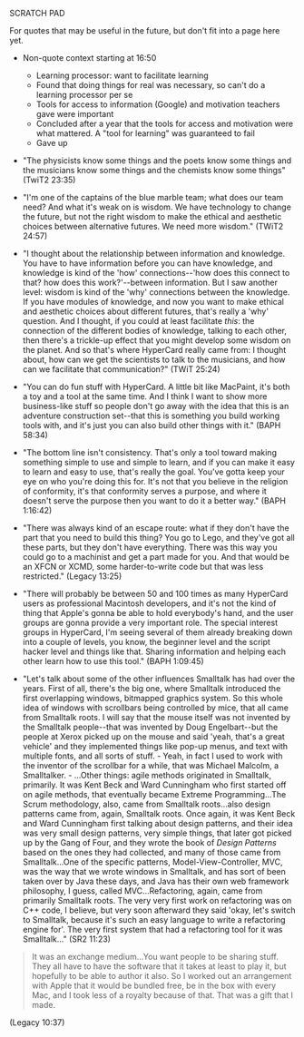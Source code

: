 SCRATCH PAD

For quotes that may be useful in the future, but don't fit into a page here yet.

- Non-quote context starting at 16:50
  - Learning processor: want to facilitate learning
  - Found that doing things for real was necessary, so can't do a learning processor per se
  - Tools for access to information (Google) and motivation teachers gave were important
  - Concluded after a year that the tools for access and motivation were what mattered. A "tool for learning" was guaranteed to fail
  - Gave up

- "The physicists know some things and the poets know some things and the musicians know some things and the chemists know some things" (TwiT2 23:35)
- "I'm one of the captains of the blue marble team; what does our team need? And what it's weak on is wisdom. We have technology to change the future, but not the right wisdom to make the ethical and aesthetic choices between alternative futures. We need more wisdom." (TWiT2 24:57)
- "I thought about the relationship between information and knowledge. You have to have information before you can have knowledge, and knowledge is kind of the 'how' connections--'how does this connect to that? how does this work?'--between information. But I saw another level: wisdom is kind of the 'why' connections between the knowledge. If you have modules of knowledge, and now you want to make ethical and aesthetic choices about different futures, that's really a 'why' question. And I thought, if you could at least facilitate *this*: the connection of the different bodies of knowledge, talking to each other, then there's a trickle-up effect that you might develop some wisdom on the planet. And so that's where HyperCard really came from: I thought about, how can we get the scientists to talk to the musicians, and how can we facilitate that communication?" (TWiT 25:24)
- "You can do fun stuff with HyperCard. A little bit like MacPaint, it's both a toy and a tool at the same time. And I think I want to show more business-like stuff so people don't go away with the idea that this is an adventure construction set--that this is something you build working tools with, and it's just you can also build other things with it." (BAPH 58:34)
- "The bottom line isn't consistency. That's only a tool toward making something simple to use and simple to learn, and if you can make it easy to learn and easy to use, that's really the goal. You've gotta keep your eye on who you're doing this for. It's not that you believe in the religion of conformity, it's that conformity serves a purpose, and where it doesn't serve the purpose then you want to do it a better way." (BAPH 1:16:42)
- "There was always kind of an escape route: what if they don't have the part that you need to build this thing? You go to Lego, and they've got all these parts, but they don't have everything. There was this way you could go to a machinist and get a part made for you. And that would be an XFCN or XCMD, some harder-to-write code but that was less restricted." (Legacy 13:25)
- "There will probably be between 50 and 100 times as many HyperCard users as professional Macintosh developers, and it's not the kind of thing that Apple's gonna be able to hold everybody's hand, and the user groups are gonna provide a very important role. The special interest groups in HyperCard, I'm seeing several of them already breaking down into a couple of levels, you know, the beginner level and the script hacker level and things like that. Sharing information and helping each other learn how to use this tool." (BAPH 1:09:45)
- "Let's talk about some of the other influences Smalltalk has had over the years. First of all, there's the big one, where Smalltalk introduced the first overlapping windows, bitmapped graphics system. So this whole idea of windows with scrollbars being controlled by mice, that all came from Smalltalk roots. I will say that the mouse itself was not invented by the Smalltalk people--that was invented by Doug Engelbart--but the people at Xerox picked up on the mouse and said 'yeah, that's a great vehicle' and they implemented things like pop-up menus, and text with multiple fonts, and all sorts of stuff. - Yeah, in fact I used to work with the inventor of the scrollbar for a while, that was Michael Malcolm, a Smalltalker. - …Other things: agile methods originated in Smalltalk, primarily. It was Kent Beck and Ward Cunningham who first started off on agile methods, that eventually became Extreme Programming…The Scrum methodology, also, came from Smalltalk roots…also design patterns came from, again, Smalltalk roots. Once again, it was Kent Beck and Ward Cunningham first talking about design patterns, and their idea was very small design patterns, very simple things, that later got picked up by the Gang of Four, and they wrote the book of *Design Patterns* based on the ones they had collected, and many of those came from Smalltalk…One of the specific patterns, Model-View-Controller, MVC, was the way that we wrote windows in Smalltalk, and has sort of been taken over by Java these days, and Java has their own web framework philosophy, I guess, called MVC…Refactoring, again, came from primarily Smalltalk roots. The very very first work on refactoring was on C++ code, I believe, but very soon afterward they said 'okay, let's switch to Smalltalk, because it's such an easy language to write a refactoring engine for'. The very first system that had a refactoring tool for it was Smalltalk…" (SR2 11:23)

> It was an exchange medium…You want people to be sharing stuff. They all have to have the software that it takes at least to play it, but hopefully to be able to author it also. So I worked out an arrangement with Apple that it would be bundled free, be in the box with every Mac, and I took less of a royalty because of that. That was a gift that I made.

(Legacy 10:37)
